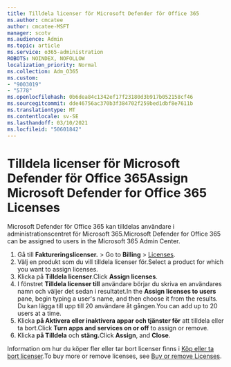 ```yaml
---
title: Tilldela licenser för Microsoft Defender för Office 365
ms.author: cmcatee
author: cmcatee-MSFT
manager: scotv
ms.audience: Admin
ms.topic: article
ms.service: o365-administration
ROBOTS: NOINDEX, NOFOLLOW
localization_priority: Normal
ms.collection: Adm_O365
ms.custom:
- "9003019"
- "5778"
ms.openlocfilehash: 0b6dea84c1342ef17f23180d3b917b052158cf46
ms.sourcegitcommit: dde46756ac370b3f384702f259bed1dbf8e7611b
ms.translationtype: MT
ms.contentlocale: sv-SE
ms.lasthandoff: 03/10/2021
ms.locfileid: "50601842"
---
```

# <a name="assign-microsoft-defender-for-office-365-licenses"></a><span data-ttu-id="98948-102">Tilldela licenser för Microsoft Defender för Office 365</span><span class="sxs-lookup"><span data-stu-id="98948-102">Assign Microsoft Defender for Office 365 Licenses</span></span>

<span data-ttu-id="98948-103">Microsoft Defender för Office 365 kan tilldelas användare i administrationscentret för Microsoft 365.</span><span class="sxs-lookup"><span data-stu-id="98948-103">Microsoft Defender for Office 365 can be assigned to users in the Microsoft 365 Admin Center.</span></span>

1. <span data-ttu-id="98948-104">Gå till **Faktureringslicenser.**  >  [](https://go.microsoft.com/fwlink/p/?linkid=842264)</span><span class="sxs-lookup"><span data-stu-id="98948-104">Go to **Billing** > [Licenses](https://go.microsoft.com/fwlink/p/?linkid=842264).</span></span>
2. <span data-ttu-id="98948-105">Välj en produkt som du vill tilldela licenser för.</span><span class="sxs-lookup"><span data-stu-id="98948-105">Select a product for which you want to assign licenses.</span></span>
3. <span data-ttu-id="98948-106">Klicka på **Tilldela licenser**.</span><span class="sxs-lookup"><span data-stu-id="98948-106">Click **Assign licenses**.</span></span>
4. <span data-ttu-id="98948-107">I fönstret **Tilldela licenser till**  användare börjar du skriva en användares namn och väljer det sedan i resultatet.</span><span class="sxs-lookup"><span data-stu-id="98948-107">In the **Assign licenses to users**  pane, begin typing a user's name, and then choose it from the results.</span></span> <span data-ttu-id="98948-108">Du kan lägga till upp till 20 användare åt gången.</span><span class="sxs-lookup"><span data-stu-id="98948-108">You can add up to 20 users at a time.</span></span>
5. <span data-ttu-id="98948-109">Klicka **på Aktivera eller inaktivera appar och tjänster för**  att tilldela eller ta bort.</span><span class="sxs-lookup"><span data-stu-id="98948-109">Click **Turn apps and services on or off**  to assign or remove.</span></span>
6. <span data-ttu-id="98948-110">Klicka **på Tilldela** och **stäng.**</span><span class="sxs-lookup"><span data-stu-id="98948-110">Click **Assign**, and  **Close**.</span></span>

<span data-ttu-id="98948-111">Information om hur du köper fler eller tar bort licenser finns i [Köp eller ta bort licenser](https://docs.microsoft.com/microsoft-365/commerce/licenses/buy-licenses#buy-or-remove-licenses-for-your-business-subscription).</span><span class="sxs-lookup"><span data-stu-id="98948-111">To buy more or remove licenses, see [Buy or remove Licenses](https://docs.microsoft.com/microsoft-365/commerce/licenses/buy-licenses#buy-or-remove-licenses-for-your-business-subscription).</span></span>